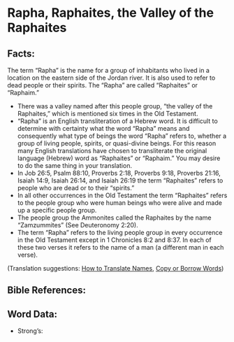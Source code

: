 # Rapha, Raphaites, the Valley of the Raphaites

## Facts:

The term “Rapha” is the name for a group of inhabitants who lived in a location on the eastern side of the Jordan river. It is also used to refer to dead people or their spirits. The “Rapha” are called “Raphaites” or “Raphaim.”

* There was a valley named after this people group, “the valley of the Raphaites,” which is mentioned six times in the Old Testament.
* “Rapha” is an English transliteration of a Hebrew word. It is difficult to determine with certainty what the word “Rapha” means and consequently what type of beings the word “Rapha” refers to, whether a group of living people, spirits, or quasi-divine beings. For this reason many English translations have chosen to transliterate the original language (Hebrew) word as “Raphaites” or “Raphaim.” You may desire to do the same thing in your translation.
* In Job 26:5, Psalm 88:10, Proverbs 2:18, Proverbs 9:18, Proverbs 21:16, Isaiah 14:9, Isaiah 26:14, and Isaiah 26:19 the term “Raphaites” refers to people who are dead or to their “spirits.” 
* In all other occurrences in the Old Testament the term “Raphaites” refers to the people group who were human beings who were alive and made up a specific people group.
* The people group the Ammonites called the Raphaites by the name “Zamzummites” (See Deuteronomy 2:20).
* The term “Rapha” refers to the living people group in every occurrence in the Old Testament except in 1 Chronicles 8:2 and 8:37. In each of these two verses it refers to the name of a man (a different man in each verse).

(Translation suggestions: [How to Translate Names](rc://en/ta/man/translate/translate-names), [Copy or Borrow Words](rc://en/ta/man/translate/translate-transliterate))


## Bible References:


## Word Data:

* Strong’s: 

